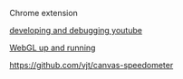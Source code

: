 Chrome extension

[developing and debugging youtube](http://www.youtube.com/watch?v=IP0nMv_NI1s)

[WebGL up and running](http://assets.en.oreilly.com/1/event/83/WebGL%20Up%20and%20Running%20Presentation.pdf)

https://github.com/vjt/canvas-speedometer
